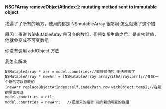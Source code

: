 #### NSCFArray removeObjectAtIndex:]: mutating method sent to immutable object

找遍了了所有的地方，使用的都是 NSmutableArray 很郁闷 怎么就爆了这个错 

原因：虽说 NSMutableArray 是可变的数组，但是如果生命之后，是直接赋值，他就会变成不可变数组

你没有调用 addObject 方法  

我怎么解决

```
NSMutableArray * arr = model.countries;//直接赋值的 无法修改了
NSMutableArray * newArr = [NSMutableArray arrayWithArray:arr];//变成一个新的可以修改的
[newArr replaceObjectAtIndex:self.indexPath.row withObject:temp];//在新的里面修改
model.countries = nil;	
model.countries = newArr;	//把原来的指针 指向新的可变的数组

```
